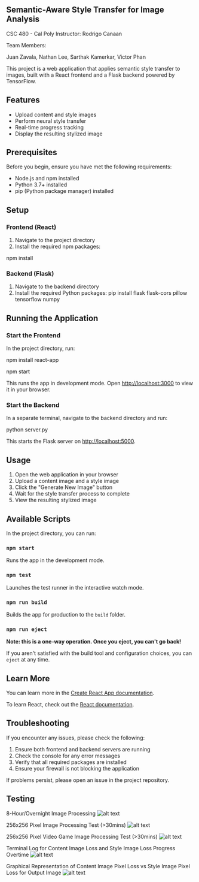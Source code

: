 ## Semantic-Aware Style Transfer for Image Analysis
CSC 480 - Cal Poly
Instructor: Rodrigo Canaan

Team Members:

Juan Zavala,
Nathan Lee,
Sarthak Kamerkar,
Victor Phan

This project is a web application that applies semantic style transfer to images, built with a React frontend and a Flask backend powered by TensorFlow.

## Features

- Upload content and style images
- Perform neural style transfer
- Real-time progress tracking
- Display the resulting stylized image

## Prerequisites

Before you begin, ensure you have met the following requirements:

- Node.js and npm installed
- Python 3.7+ installed
- pip (Python package manager) installed

## Setup

### Frontend (React)

1. Navigate to the project directory
2. Install the required npm packages:

npm install

### Backend (Flask)

1. Navigate to the backend directory
2. Install the required Python packages:
pip install flask flask-cors pillow tensorflow numpy

## Running the Application

### Start the Frontend

In the project directory, run:

npm install react-app

npm start

This runs the app in development mode. Open [http://localhost:3000](http://localhost:3000) to view it in your browser.

### Start the Backend

In a separate terminal, navigate to the backend directory and run:

python server.py

This starts the Flask server on [http://localhost:5000](http://localhost:5000).

## Usage

1. Open the web application in your browser
2. Upload a content image and a style image
3. Click the "Generate New Image" button
4. Wait for the style transfer process to complete
5. View the resulting stylized image

## Available Scripts

In the project directory, you can run:

### `npm start`

Runs the app in the development mode.

### `npm test`

Launches the test runner in the interactive watch mode.

### `npm run build`

Builds the app for production to the `build` folder.

### `npm run eject`

**Note: this is a one-way operation. Once you eject, you can't go back!**

If you aren't satisfied with the build tool and configuration choices, you can `eject` at any time.

## Learn More

You can learn more in the [Create React App documentation](https://facebook.github.io/create-react-app/docs/getting-started).

To learn React, check out the [React documentation](https://reactjs.org/).

## Troubleshooting

If you encounter any issues, please check the following:

1. Ensure both frontend and backend servers are running
2. Check the console for any error messages
3. Verify that all required packages are installed
4. Ensure your firewall is not blocking the application

If problems persist, please open an issue in the project repository.

## Testing

8-Hour/Overnight Image Processing
![alt text](https://github.com/victorphan101/image-style-transfer/blob/main/Semantic-Aware%20Transfer%20for%20Image%20Analysis.png?raw=true)

256x256 Pixel Image Processing Test (>30mins)
![alt text](https://github.com/victorphan101/image-style-transfer/blob/main/256pixel-test.png?raw=true)

256x256 Pixel Video Game Image Processing Test (>30mins)
![alt text](https://github.com/victorphan101/image-style-transfer/blob/main/video-game-test.png?raw=true)

Terminal Log for Content Image Loss and Style Image Loss Progress Overtime
![alt text](https://github.com/victorphan101/image-style-transfer/blob/main/style-terminal-log.png?raw=true)

Graphical Representation of Content Image Pixel Loss vs Style Image Pixel Loss for Output Image
![alt text](https://github.com/victorphan101/image-style-transfer/blob/main/style-lost-graph.png?raw=true)

